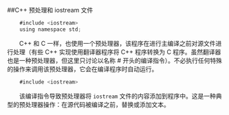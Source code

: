 ##C++ 预处理和 iostream 文件

```javascript
    #include <iostream>
    using namespace std;
```

&emsp;&emsp;C++ 和 C 一样，也使用一个预处理器，该程序在进行主编译之前对源文件进行处理（有些 C++ 实现使用翻译器程序将 C++ 程序转换为 C 程序。虽然翻译器也是一种预处理器，但这里只讨论以名称 # 开头的编译指令）。不必执行任何特殊的操作来调用该预处理器，它会在编译程序时自动运行。

```javascript
    #include <iostream>
```

&emsp;&emsp;该编译指令导致预处理器将 `iostream` 文件的内容添加到程序中。这是一种典型的预处理器操作：在源代码被编译之前，替换或添加文本。

